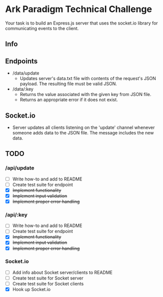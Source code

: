 # Ark Paradigm Technical Challenge
Your task is to build an Express.js server that uses the socket.io library for communicating events to the client.

## Info

## Endpoints
- /data/update
    - Updates server's data.txt file with contents of the request's JSON payload. The resulting file must be valid JSON.
- /data/:key
    - Returns the value associated with the given key from JSON file.
    - Returns an appropriate error if it does not exist.

## Socket.io
- Server updates all clients listening on the 'update' channel whenever someone adds data to the JSON file. The message includes the new data.

## TODO

### /api/update
- [ ] Write how-to and add to README
- [ ] Create test suite for endpoint
- [x] <s>Implement functionality</s>
- [x] <s>Implement input validation</s>
- [x] <s>Implement proper error handling</s>

### /api/:key
- [ ] Write how-to and add to README
- [ ] Create test suite for endpoint
- [x] <s>Implement functionality</s>
- [x] <s>Implement input validation</s>
- [x] <s>Implement proper error handling</s>

### Socket.io
- [ ] Add info about Socket server/clients to README
- [ ] Create test suite for Socket server
- [ ] Create test suite for Socket clients
- [x] Hook up Socket.io
